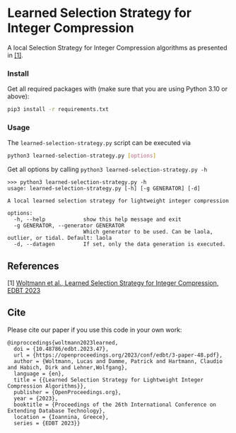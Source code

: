# Learned Selection Strategy for Integer Compression

A local Selection Strategy for Integer Compression algorithms as presented in [[1]](#references).

### Install
Get all required packages with (make sure that you are using Python 3.10 or above):

```bash
pip3 install -r requirements.txt
```

### Usage
The `learned-selection-strategy.py` script can be executed via
```bash
python3 learned-selection-strategy.py [options]
```

Get all options by calling `python3 learned-selection-strategy.py -h`

```
>>> python3 learned-selection-strategy.py -h
usage: learned-selection-strategy.py [-h] [-g GENERATOR] [-d]

A local learned selection strategy for lightweight integer compression

options:
  -h, --help            show this help message and exit
  -g GENERATOR, --generator GENERATOR
                        Which generator to be used. Can be laola, outlier, or tidal. Default: laola
  -d, --datagen         If set, only the data generation is executed.
```

## References

[1] [Woltmann et al., Learned Selection Strategy for Integer Compression, EDBT 2023](https://dx.doi.org/10.48786/edbt.2023.47)

## Cite

Please cite our paper if you use this code in your own work:

```
@inproccedings{woltmann2023learned, 
  doi = {10.48786/edbt.2023.47}, 
  url = {https://openproceedings.org/2023/conf/edbt/3-paper-48.pdf}, 
  author = {Woltmann, Lucas and Damme, Patrick and Hartmann, Claudio and Habich, Dirk and Lehner,Wolfgang}, 
  language = {en}, 
  title = {{Learned Selection Strategy for Lightweight Integer Compression Algorithms}}, 
  publisher = {OpenProceedings.org}, 
  year = {2023}, 
  booktitle = {Proceedings of the 26th International Conference on Extending Database Technology}, 
  location = {Ioannina, Greece},
  series = {EDBT 2023}} 
```